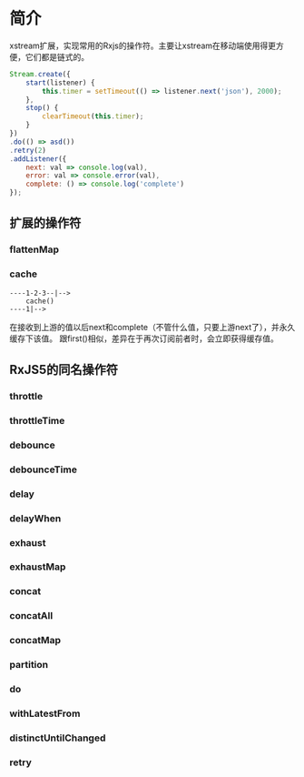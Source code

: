 # 简介
xstream扩展，实现常用的Rxjs的操作符。主要让xstream在移动端使用得更方便，它们都是链式的。
```javascript
Stream.create({
    start(listener) {
        this.timer = setTimeout(() => listener.next('json'), 2000);
    },
    stop() {
        clearTimeout(this.timer);
    }
})
.do(() => asd())
.retry(2)
.addListener({
    next: val => console.log(val),
    error: val => console.error(val),
    complete: () => console.log('complete')
});
```

## 扩展的操作符
### flattenMap
### cache
```
----1-2-3--|-->
    cache()
----1|-->
```
在接收到上游的值以后next和complete（不管什么值，只要上游next了），并永久缓存下该值。
跟first()相似，差异在于再次订阅前者时，会立即获得缓存值。



## RxJS5的同名操作符
### throttle
### throttleTime
### debounce
### debounceTime
### delay
### delayWhen
### exhaust
### exhaustMap
### concat
### concatAll
### concatMap
### partition
### do
### withLatestFrom
### distinctUntilChanged
### retry
